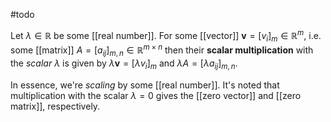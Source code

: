 #todo 

Let $\lambda \in \mathbb R$ be some [[real number]]. For some [[vector]] $\mathbf{v} = [v_{i}]_{m} \in \mathbb R^m$, i.e. some [[matrix]] $A=[a_{ij}]_{m, n} \in \mathbb{R}^{m \times n}$ then their **scalar multiplication** with the *scalar* $\lambda$ is given by $\lambda \mathbf{v} = [\lambda v_{i}]_{m}$ and $\lambda A=[\lambda a_{ij}]_{m, n}$.

In essence, we're *scaling* by some [[real number]]. It's noted that multiplication with the scalar $\lambda=0$ gives the [[zero vector]] and [[zero matrix]], respectively.
